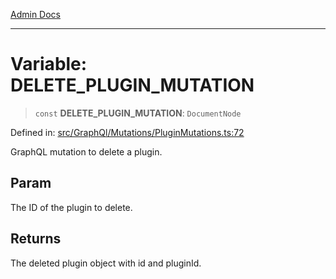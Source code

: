 [Admin Docs](/)

***

# Variable: DELETE\_PLUGIN\_MUTATION

> `const` **DELETE\_PLUGIN\_MUTATION**: `DocumentNode`

Defined in: [src/GraphQl/Mutations/PluginMutations.ts:72](https://github.com/PalisadoesFoundation/talawa-admin/blob/main/src/GraphQl/Mutations/PluginMutations.ts#L72)

GraphQL mutation to delete a plugin.

## Param

The ID of the plugin to delete.

## Returns

The deleted plugin object with id and pluginId.
